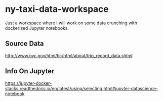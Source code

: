 # ny-taxi-data-workspace
Just a workspace where I will work on some data crunching with dockerized Jupyter notebooks.

## Source Data

http://www.nyc.gov/html/tlc/html/about/trip_record_data.shtml

## Info On Jupyter

https://jupyter-docker-stacks.readthedocs.io/en/latest/using/selecting.html#jupyter-datascience-notebook


